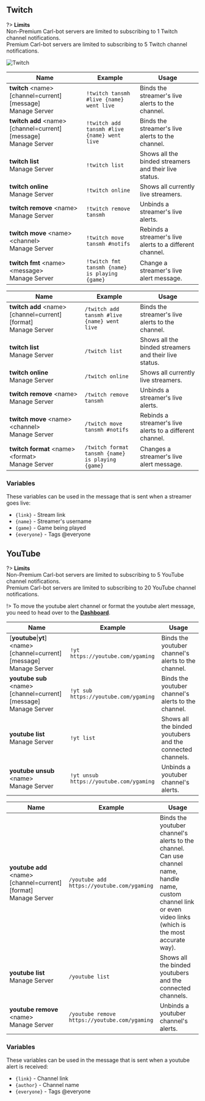 ## Twitch
?> **Limits**<br>Non-Premium Carl-bot servers are limited to subscribing to 1 Twitch channel notifications.<br>Premium Carl-bot servers are limited to subscribing to 5 Twitch channel notifications.

![Twitch](_images/twitch.png ':size=100%')

<!-- tabs:start -->

<!-- tab:Prefix Commands -->
Name              | Example           | Usage                                                                         
 ---------------- | ----------------- | ----------------------------------------------------------------------------- 
**twitch** \<name> [channel=current] [message]<br><span class="user-permissions">Manage Server</span> | `!twitch tansmh #live {name} went live` | Binds the streamer's live alerts to the channel.
**twitch add** \<name> [channel=current] [message]<br><span class="user-permissions">Manage Server</span> | `!twitch add tansmh #live {name} went live` | Binds the streamer's live alerts to the channel.
**twitch list**<br><span class="user-permissions">Manage Server</span>   | `!twitch list`    | Shows all the binded streamers and their live status.                         
**twitch online**<br><span class="user-permissions">Manage Server</span> | `!twitch online`  | Shows all currently live streamers.                                           
**twitch remove** \<name><br><span class="user-permissions">Manage Server</span> | `!twitch remove tansmh` | Unbinds a streamer's live alerts.                               
**twitch move** \<name> \<channel><br><span class="user-permissions">Manage Server</span> | `!twitch move tansmh #notifs` | Rebinds a streamer's live alerts to a different channel.
**twitch fmt** \<name> \<message><br><span class="user-permissions">Manage Server</span> | `!twitch fmt tansmh {name} is playing {game}` | Change a streamer's live alert message.

<!-- tab:Slash Commands -->
Name              | Example           | Usage                                                                         
 ---------------- | ----------------- | ----------------------------------------------------------------------------- 
**twitch add** \<name> [channel=current] [format]<br><span class="user-permissions">Manage Server</span> | `/twitch add tansmh #live {name} went live` | Binds the streamer's live alerts to the channel.
**twitch list**<br><span class="user-permissions">Manage Server</span>   | `/twitch list`    | Shows all the binded streamers and their live status.                         
**twitch online**<br><span class="user-permissions">Manage Server</span> | `/twitch online`  | Shows all currently live streamers.                                           
**twitch remove** \<name><br><span class="user-permissions">Manage Server</span> | `/twitch remove tansmh` | Unbinds a streamer's live alerts.                               
**twitch move** \<name> \<channel><br><span class="user-permissions">Manage Server</span> | `/twitch move tansmh #notifs` | Rebinds a streamer's live alerts to a different channel.
**twitch format** \<name> \<format><br><span class="user-permissions">Manage Server</span> | `/twitch format tansmh {name} is playing {game}` | Changes a streamer's live alert message.

<!-- tabs:end -->

### Variables
These variables can be used in the message that is sent when a streamer goes live:
- `{link}` - Stream link
- `{name}` - Streamer's username
- `{game}` - Game being played
- `{everyone}` - Tags @everyone


## YouTube
?> **Limits**<br>Non-Premium Carl-bot servers are limited to subscribing to 5 YouTube channel notifications.<br>Premium Carl-bot servers are limited to subscribing to 20 YouTube channel notifications.

!> To move the youtube alert channel or format the youtube alert message, you need to head over to the **[Dashboard](https://carl.gg)**.

<!-- tabs:start -->

<!-- tab:Prefix Commands -->
Name              | Example           | Usage                                                                         
 ---------------- | ----------------- | ----------------------------------------------------------------------------- 
[**youtube**\|**yt**] \<name> [channel=current] [message]<br><span class="user-permissions">Manage Server</span> | `!yt https://youtube.com/ygaming` | Binds the youtuber channel's alerts to the channel.
**youtube sub** \<name> [channel=current] [message]<br><span class="user-permissions">Manage Server</span> | `!yt sub https://youtube.com/ygaming` | Binds the youtuber channel's alerts to the channel.
**youtube list**<br><span class="user-permissions">Manage Server</span>  | `!yt list`        | Shows all the binded youtubers and the connected channels.                    
**youtube unsub** \<name><br><span class="user-permissions">Manage Server</span> | `!yt unsub https://youtube.com/ygaming` | Unbinds a youtuber channel's alerts.           

<!-- tab:Slash Commands -->
Name              | Example           | Usage                                                                         
 ---------------- | ----------------- | -----------------------------------------------------------------------------
**youtube add** \<name> [channel=current] [format]<br><span class="user-permissions">Manage Server</span> | `/youtube add https://youtube.com/ygaming` | Binds the youtuber channel's alerts to the channel. Can use channel name, handle name, custom channel link or even video links (which is the most accurate way).
**youtube list**<br><span class="user-permissions">Manage Server</span> | `/youtube list` | Shows all the binded youtubers and the connected channels.         
**youtube remove** \<name><br><span class="user-permissions">Manage Server</span> | `/youtube remove https://youtube.com/ygaming` | Unbinds a youtuber channel's alerts.

<!-- tabs:end -->

### Variables
These variables can be used in the message that is sent when a youtube alert is received:
- `{link}` - Channel link
- `{author}` - Channel name
- `{everyone}` - Tags @everyone